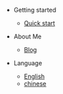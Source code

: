 <!-- _navbar.md -->

* Getting started

  * [Quick start](homepage.md)

* About Me
  * [Blog](http://blog.raultang.com)

* Language
  * [English](/en/)
  * [chinese](/cn/)
